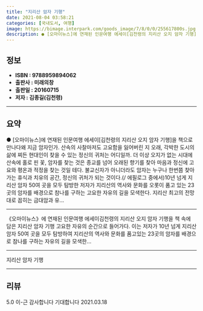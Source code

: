 ```yaml
---
title: "지리산 암자 기행"
date: 2021-08-04 03:58:21
categories: [국내도서, 여행]
image: https://bimage.interpark.com/goods_image/7/8/0/0/255617800s.jpg
description: ● [오마이뉴스]에 연재된 인문여행 에세이[김천령의 지리산 오지 암자 기행]을 책으로 만나다왜 지금 암자인가. 산속의 사찰마저도 고요함을 잃어버린 지 오래, 각박한 도시의 삶에 찌든 현대인이 찾을 수 있는 정신의 귀처는 어디일까. 더 이상 오지가 없는 시대에 산속에 홀로 핀 꽃, 암자
---
```


## **정보**

- **ISBN : 9788959894062**
- **출판사 : 미래의창**
- **출판일 : 20160715**
- **저자 : 김종길(김천령)**

------



## **요약**

●  [오마이뉴스]에 연재된 인문여행 에세이[김천령의 지리산 오지 암자 기행]을 책으로 만나다왜 지금 암자인가. 산속의 사찰마저도 고요함을 잃어버린 지 오래, 각박한 도시의 삶에 찌든 현대인이 찾을 수 있는 정신의 귀처는 어디일까. 더 이상 오지가 없는 시대에 산속에 홀로 핀 꽃, 암자를 찾는 것은 종교를 넘어 오래된 향기를 찾아 마음과 정신에 고요와 평온과 적정을 찾는 것일 테다. 불교신자가 아니더라도 암자는 누구나 한번쯤 찾아가는 휴식과 치유의 공간, 정신의 귀처가 되는 것이다.(/ 에필로그 중에서)10년 넘게 지리산 암자 50여 곳을 모두 탐방한 저자가 지리산의 역사와 문화를 오롯이 품고 있는 23곳의 암자를 배경으로 참나를 구하는 고요한 자유의 길을 모색한다. 지리산 최고의 전망대로 꼽히는 금대암과 유...

------

《오마이뉴스》에 연재된 인문여행 에세이김천령의 지리산 오지 암자 기행을 책 속에 담은 지리산 암자 기행 고요한 자유의 순간으로 들어가다. 이는 저자가 10년 넘게 지리산 암자 50여 곳을 모두 탐방하여 지리산의 역사와 문화를 품고있는 23곳의 암자를 배경으로 참나를 구하는 자유의 길을 모색한... 

------


지리산 암자 기행 

------


## **리뷰** 

5.0 이-근 감사합니다 기대합니다  2021.03.18 <br/>